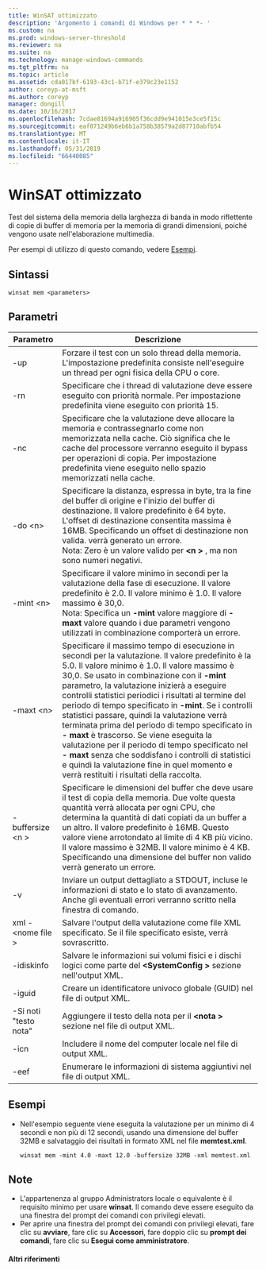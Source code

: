```yaml
---
title: WinSAT ottimizzato
description: 'Argomento i comandi di Windows per * * *- '
ms.custom: na
ms.prod: windows-server-threshold
ms.reviewer: na
ms.suite: na
ms.technology: manage-windows-commands
ms.tgt_pltfrm: na
ms.topic: article
ms.assetid: cda017bf-6193-43c1-b71f-e379c23e1152
author: coreyp-at-msft
ms.author: coreyp
manager: dongill
ms.date: 10/16/2017
ms.openlocfilehash: 7cdae81694a916905f36cdd9e941015e3ce5f15c
ms.sourcegitcommit: eaf071249b6eb6b1a758b38579a2d87710abfb54
ms.translationtype: MT
ms.contentlocale: it-IT
ms.lasthandoff: 05/31/2019
ms.locfileid: "66440085"
---
```

# <a name="winsat-mem"></a>WinSAT ottimizzato



Test del sistema della memoria della larghezza di banda in modo riflettente di copie di buffer di memoria per la memoria di grandi dimensioni, poiché vengono usate nell'elaborazione multimedia.

Per esempi di utilizzo di questo comando, vedere [Esempi](#BKMK_examples).

## <a name="syntax"></a>Sintassi

```
winsat mem <parameters>
```

## <a name="parameters"></a>Parametri

|Parametro|Descrizione|
|---------|-----------|
|-up|Forzare il test con un solo thread della memoria. L'impostazione predefinita consiste nell'eseguire un thread per ogni fisica della CPU o core.|
|-rn|Specificare che i thread di valutazione deve essere eseguito con priorità normale. Per impostazione predefinita viene eseguito con priorità 15.|
|-nc|Specificare che la valutazione deve allocare la memoria e contrassegnarlo come non memorizzata nella cache. Ciò significa che le cache del processore verranno eseguito il bypass per operazioni di copia. Per impostazione predefinita viene eseguito nello spazio memorizzati nella cache.|
|-do \<n>|Specificare la distanza, espressa in byte, tra la fine del buffer di origine e l'inizio del buffer di destinazione. Il valore predefinito è 64 byte. L'offset di destinazione consentita massima è 16MB. Specificando un offset di destinazione non valida. verrà generato un errore.</br>Nota: Zero è un valore valido per  **\<n >** , ma non sono numeri negativi.|
|-mint \<n>|Specificare il valore minimo in secondi per la valutazione della fase di esecuzione. Il valore predefinito è 2.0. Il valore minimo è 1.0. Il valore massimo è 30,0.</br>Nota: Specifica un **-mint** valore maggiore di **- maxt** valore quando i due parametri vengono utilizzati in combinazione comporterà un errore.|
|-maxt \<n>|Specificare il massimo tempo di esecuzione in secondi per la valutazione. Il valore predefinito è la 5.0. Il valore minimo è 1.0. Il valore massimo è 30,0. Se usato in combinazione con il **-mint** parametro, la valutazione inizierà a eseguire controlli statistici periodici i risultati al termine del periodo di tempo specificato in **-mint**. Se i controlli statistici passare, quindi la valutazione verrà terminata prima del periodo di tempo specificato in **- maxt** è trascorso. Se viene eseguita la valutazione per il periodo di tempo specificato nel **- maxt** senza che soddisfano i controlli di statistici e quindi la valutazione fine in quel momento e verrà restituiti i risultati della raccolta.|
|-buffersize \<n >|Specificare le dimensioni del buffer che deve usare il test di copia della memoria. Due volte questa quantità verrà allocata per ogni CPU, che determina la quantità di dati copiati da un buffer a un altro. Il valore predefinito è 16MB. Questo valore viene arrotondato al limite di 4 KB più vicino. Il valore massimo è 32MB. Il valore minimo è 4 KB. Specificando una dimensione del buffer non valido verrà generato un errore.|
|-v|Inviare un output dettagliato a STDOUT, incluse le informazioni di stato e lo stato di avanzamento. Anche gli eventuali errori verranno scritto nella finestra di comando.|
|xml - \<nome file >|Salvare l'output della valutazione come file XML specificato. Se il file specificato esiste, verrà sovrascritto.|
|-idiskinfo|Salvare le informazioni sui volumi fisici e i dischi logici come parte del  **\<SystemConfig >** sezione nell'output XML.|
|-iguid|Creare un identificatore univoco globale (GUID) nel file di output XML.|
|-Si noti "testo nota"|Aggiungere il testo della nota per il  **\<nota >** sezione nel file di output XML.|
|-icn|Includere il nome del computer locale nel file di output XML.|
|-eef|Enumerare le informazioni di sistema aggiuntivi nel file di output XML.|

## <a name="BKMK_examples"></a>Esempi

- Nell'esempio seguente viene eseguita la valutazione per un minimo di 4 secondi e non più di 12 secondi, usando una dimensione del buffer 32MB e salvataggio dei risultati in formato XML nel file **memtest.xml**.  
  ```
  winsat mem -mint 4.0 -maxt 12.0 -buffersize 32MB -xml memtest.xml
  ```

## <a name="remarks"></a>Note

-   L'appartenenza al gruppo Administrators locale o equivalente è il requisito minimo per usare **winsat**. Il comando deve essere eseguito da una finestra del prompt dei comandi con privilegi elevati.
-   Per aprire una finestra del prompt dei comandi con privilegi elevati, fare clic su **avviare**, fare clic su **Accessori**, fare doppio clic su **prompt dei comandi**, fare clic su **Esegui come amministratore**.

#### <a name="additional-references"></a>Altri riferimenti

